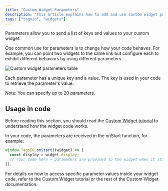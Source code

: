 ```yaml
---
title: "Custom Widget Parameters"
description: "This article explains how to add and use custom widget parameters in TagoIO, including how parameters are structured (key/value pairs), limits, and how they are received in your widget code."
tags: ["tagoio", "widgets"]
---
```


Parameters allow you to send a list of keys and values to your custom widget.

One common use for parameters is to change how your code behaves. For example, you can point two widgets to the same link but configure each to exhibit different behaviors by using different parameters.

![Custom widget parameters table](/docs_imagem/tagoio/custom-widget-parameters-2.png)

Each parameter has a unique key and a value. The key is used in your code to retrieve the parameter's value.

Note: You can specify up to 20 parameters.

## Usage in code

Before reading this section, you should read the [Custom Widget tutorial](custom-widget-development) to understand how the widget code works.

In your code, the parameters are received in the onStart function, for example:

```javascript
window.TagoIO.onStart((widget) => {
  const display = widget.display;
  // Your code here — parameters are provided to the widget when it starts
});
```

For details on how to access specific parameter values inside your widget code, refer to the Custom Widget tutorial or the rest of the Custom Widget documentation.